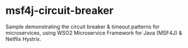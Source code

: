 # msf4j-circuit-breaker
Sample demonstrating the circuit breaker &amp; timeout patterns for microservices, using WSO2 Microservice Framework for Java (MSF4J) &amp; Netflix Hystrix.
